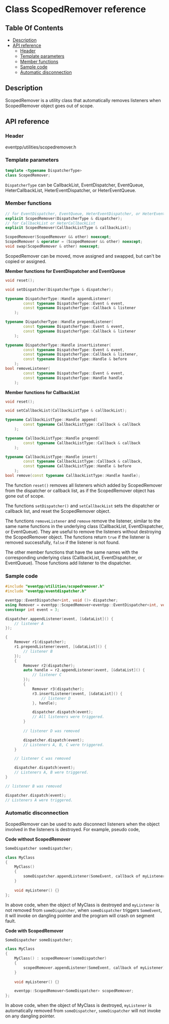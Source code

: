 # Class ScopedRemover reference

<!--begintoc-->
## Table Of Contents

* [Description](#a2_1)
* [API reference](#a2_2)
  * [Header](#a3_1)
  * [Template parameters](#a3_2)
  * [Member functions](#a3_3)
  * [Sample code](#a3_4)
  * [Automatic disconnection](#a3_5)
<!--endtoc-->

<a id="a2_1"></a>
## Description

ScopedRemover is a utility class that automatically removes listeners when ScopedRemover object goes out of scope.  

<a id="a2_2"></a>
## API reference

<a id="a3_1"></a>
### Header

eventpp/utilities/scopedremover.h

<a id="a3_2"></a>
### Template parameters

```c++
template <typename DispatcherType>
class ScopedRemover;
```

`DispatcherType` can be CallbackList, EventDispatcher, EventQueue, HeterCallbackList, HeterEventDispatcher, or HeterEventQueue.

<a id="a3_3"></a>
### Member functions

```c++
// for EventDispatcher, EventQueue, HeterEventDispatcher, or HeterEventQueue
explicit ScopedRemover(DispatcherType & dispatcher);
// for CallbackList or HeterCallbackList
explicit ScopedRemover(CallbackListType & callbackList);

ScopedRemover(ScopedRemover && other) noexcept;
ScopedRemover & operator = (ScopedRemover && other) noexcept;
void swap(ScopedRemover & other) noexcept;
```

ScopedRemover can be moved, move assigned and swapped, but can't be copied or assigned.

**Member functions for EventDispatcher and EventQueue**
```c++
void reset();

void setDispatcher(DispatcherType & dispatcher);

typename DispatcherType::Handle appendListener(
        const typename DispatcherType::Event & event,
        const typename DispatcherType::Callback & listener
    );

typename DispatcherType::Handle prependListener(
        const typename DispatcherType::Event & event,
        const typename DispatcherType::Callback & listener
    );

typename DispatcherType::Handle insertListener(
        const typename DispatcherType::Event & event,
        const typename DispatcherType::Callback & listener,
        const typename DispatcherType::Handle & before
    );
bool removeListener(
        const typename DispatcherType::Event & event,
        const typename DispatcherType::Handle handle
    );
```

**Member functions for CallbackList**
```c++
void reset();

void setCallbackList(CallbackListType & callbackList);

typename CallbackListType::Handle append(
        const typename CallbackListType::Callback & callback
    );

typename CallbackListType::Handle prepend(
        const typename CallbackListType::Callback & callback
    );

typename CallbackListType::Handle insert(
        const typename CallbackListType::Callback & callback,
        const typename CallbackListType::Handle & before
    );
bool remove(const typename CallbackListType::Handle handle);
```

The function `reset()` removes all listeners which added by ScopedRemover from the dispatcher or callback list, as if the ScopedRemover object has gone out of scope.  

The functions `setDispatcher()` and `setCallbackList` sets the dispatcher or callback list, and reset the ScopedRemover object.  

The functions `removeListener` and `remove` remove the listener, similar to the same name functions in the underlying class (CallbackList, EventDispatcher, or EventQueue). They are useful to remove the listeners without destroying the ScopedRemover object. The functions return `true` if the listener is removed successfully, `false` if the listener is not found.  

The other member functions that have the same names with the corresponding underlying class (CallbackList, EventDispatcher, or EventQueue). Those functions add listener to the dispatcher.  

<a id="a3_4"></a>
### Sample code

```c++
#include "eventpp/utilities/scopedremover.h"
#include "eventpp/eventdispatcher.h"

eventpp::EventDispatcher<int, void ()> dispatcher;
using Remover = eventpp::ScopedRemover<eventpp::EventDispatcher<int, void ()> >;
constexpr int event = 3;

dispatcher.appendListener(event, [&dataList]() {
    // listener A
});

{
    Remover r1(dispatcher);
    r1.prependListener(event, [&dataList]() {
        // listener B
    });
    {
        Remover r2(dispatcher);
        auto handle = r2.appendListener(event, [&dataList]() {
            // listener C
        });
        {
            Remover r3(dispatcher);
            r3.insertListener(event, [&dataList]() {
                // listener D
            }, handle);

            dispatcher.dispatch(event);
            // All listeners were triggered.
        }
        
        // listener D was removed

        dispatcher.dispatch(event);
        // Listeners A, B, C were triggered.
    }

    // listener C was removed

    dispatcher.dispatch(event);
    // Listeners A, B were triggered.
}

// listener B was removed

dispatcher.dispatch(event);
// Listeners A were triggered.

```

<a id="a3_5"></a>
### Automatic disconnection

ScopedRemover can be used to auto disconnect listeners when the object involved in the listeners is destroyed. For example, pseudo code,  

**Code without ScopedRemover**  

```c++
SomeDispatcher someDispatcher;

class MyClass
{
    MyClass()
    {
        someDispatcher.appendListener(SomeEvent, callback of myListener);
    }
    
    void myListener() {}
};
```

In above code, when the object of MyClass is destroyed and `myListener` is not removed from `someDispatcher`, when `someDispatcher` triggers `SomeEvent`, it will invoke on dangling pointer and the program will crash on segment fault.

**Code with ScopedRemover**  

```c++
SomeDispatcher someDispatcher;

class MyClass
{
    MyClass() : scopedRemover(someDispatcher)
    {
        scopedRemover.appendListener(SomeEvent, callback of myListener);
    }
    
    void myListener() {}

    eventpp::ScopedRemover<SomeDispatcher> scopedRemover;
};
```

In above code, when the object of MyClass is destroyed, `myListener` is automatically removed from `someDispatcher`, `someDispatcher` will not invoke on any dangling pointer.
